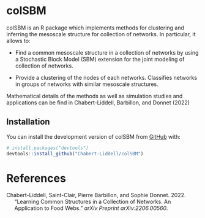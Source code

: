 
<!-- README.md is generated from README.Rmd. Please edit that file -->

# colSBM

<!-- badges: start -->
<!-- badges: end -->

colSBM is an R package which implements methods for clustering and
inferring the mesoscale structure for collection of networks. In
particular, it allows to:

-   Find a common mesoscale structure in a collection of networks by
    using a Stochastic Block Model (SBM) extension for the joint
    modeling of collection of networks.

-   Provide a clustering of the nodes of each networks. Classifies
    networks in groups of networks with similar mesoscale structures.

Mathematical details of the methods as well as simulation studies and
applications can be find in Chabert-Liddell, Barbillon, and Donnet
(2022)

## Installation

You can install the development version of colSBM from
[GitHub](https://github.com/) with:

``` r
# install.packages("devtools")
devtools::install_github("Chabert-Liddell/colSBM")
```

# References

<div id="refs" class="references csl-bib-body hanging-indent">

<div id="ref-collection" class="csl-entry">

Chabert-Liddell, Saint-Clair, Pierre Barbillon, and Sophie Donnet. 2022.
“Learning Common Structures in a Collection of Networks. An Application
to Food Webs.” *arXiv Preprint arXiv:2206.00560*.

</div>

</div>

